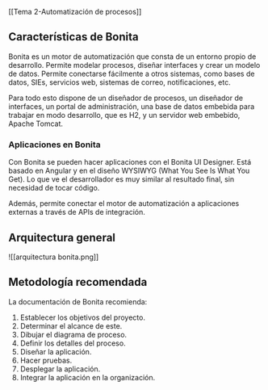 [[Tema 2-Automatización de procesos]]

## Características de Bonita
Bonita es un motor de automatización que consta de un entorno propio de desarrollo. Permite modelar procesos, diseñar interfaces y crear un modelo de datos. Permite conectarse fácilmente a otros sistemas, como bases de datos, SIEs, servicios web, sistemas de correo, notificaciones, etc. 

Para todo esto dispone de un diseñador de procesos, un diseñador de interfaces, un portal de administración, una base de datos embebida para trabajar en modo desarrollo, que es H2, y un servidor web embebido, Apache Tomcat.

### Aplicaciones en Bonita
Con Bonita se pueden hacer aplicaciones con el Bonita UI Designer. Está basado en Angular y en el diseño WYSIWYG (What You See Is What You Get). Lo que ve el desarrollador es muy similar al resultado final, sin necesidad de tocar código.

Además, permite conectar el motor de automatización a aplicaciones externas a través de APIs de integración.

## Arquitectura general

![[arquitectura bonita.png]]

## Metodología recomendada
La documentación de Bonita recomienda:
1. Establecer los objetivos del proyecto.
2. Determinar el alcance de este.
3. Dibujar el diagrama de proceso.
4. Definir los detalles del proceso.
5. Diseñar la aplicación.
6. Hacer pruebas.
7. Desplegar la aplicación.
8. Integrar la aplicación en la organización.
